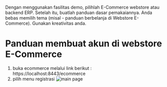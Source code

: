 Dengan menggunakan fasilitas demo, pilihlah E-Commerce webstore atau backend ERP. Setelah itu, buatlah panduan dasar pemakaiannya. Anda bebas memilih tema (misal - panduan berbelanja di Webstore E-Commerce). Gunakan kreativitas anda.


# Panduan membuat akun di webstore E-Commerce

1. buka ecommerce melalui link berikut : https://localhost:8443/ecommerce
2. pilih menu registrasi
   ![main page](./)

